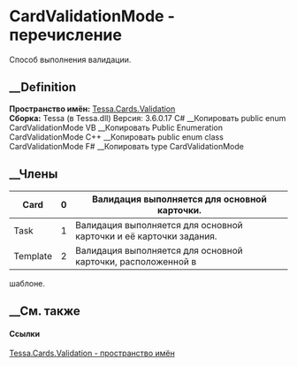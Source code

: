 # CardValidationMode - перечисление
Способ выполнения валидации.
## __Definition
 **Пространство имён:** [Tessa.Cards.Validation](N_Tessa_Cards_Validation.htm)  
 **Сборка:** Tessa (в Tessa.dll) Версия: 3.6.0.17
C# __Копировать
     public enum CardValidationMode
VB __Копировать
     Public Enumeration CardValidationMode
C++ __Копировать
     public enum class CardValidationMode
F# __Копировать
     type CardValidationMode
##  __Члены
Card| 0|  Валидация выполняется для основной карточки.  
---|---|---  
Task| 1|  Валидация выполняется для основной карточки и её карточки задания.  
Template| 2|  Валидация выполняется для основной карточки, расположенной в
шаблоне.  
## __См. также
#### Ссылки
[Tessa.Cards.Validation - пространство имён](N_Tessa_Cards_Validation.htm)
